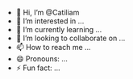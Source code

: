 - 👋 Hi, I’m @Catiliam
- 👀 I’m interested in ...
- 🌱 I’m currently learning ...
- 💞️ I’m looking to collaborate on ...
- 📫 How to reach me ...
- 😄 Pronouns: ...
- ⚡ Fun fact: ...

<!---
Catiliam/Catiliam is a ✨ special ✨ repository because its `README.md` (this file) appears on your GitHub profile.
You can click the Preview link to take a look at your changes.
--->

